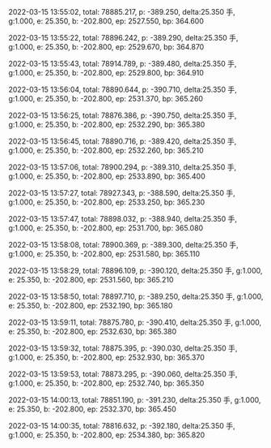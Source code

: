 2022-03-15 13:55:02, total: 78885.217, p: -389.250, delta:25.350 手, g:1.000, e: 25.350, b: -202.800, ep: 2527.550, bp: 364.600

2022-03-15 13:55:22, total: 78896.242, p: -389.290, delta:25.350 手, g:1.000, e: 25.350, b: -202.800, ep: 2529.670, bp: 364.870

2022-03-15 13:55:43, total: 78914.789, p: -389.480, delta:25.350 手, g:1.000, e: 25.350, b: -202.800, ep: 2529.800, bp: 364.910

2022-03-15 13:56:04, total: 78890.644, p: -390.710, delta:25.350 手, g:1.000, e: 25.350, b: -202.800, ep: 2531.370, bp: 365.260

2022-03-15 13:56:25, total: 78876.386, p: -390.750, delta:25.350 手, g:1.000, e: 25.350, b: -202.800, ep: 2532.290, bp: 365.380

2022-03-15 13:56:45, total: 78890.716, p: -389.420, delta:25.350 手, g:1.000, e: 25.350, b: -202.800, ep: 2532.260, bp: 365.210

2022-03-15 13:57:06, total: 78900.294, p: -389.310, delta:25.350 手, g:1.000, e: 25.350, b: -202.800, ep: 2533.890, bp: 365.400

2022-03-15 13:57:27, total: 78927.343, p: -388.590, delta:25.350 手, g:1.000, e: 25.350, b: -202.800, ep: 2533.250, bp: 365.230

2022-03-15 13:57:47, total: 78898.032, p: -388.940, delta:25.350 手, g:1.000, e: 25.350, b: -202.800, ep: 2531.700, bp: 365.080

2022-03-15 13:58:08, total: 78900.369, p: -389.300, delta:25.350 手, g:1.000, e: 25.350, b: -202.800, ep: 2531.580, bp: 365.110

2022-03-15 13:58:29, total: 78896.109, p: -390.120, delta:25.350 手, g:1.000, e: 25.350, b: -202.800, ep: 2531.560, bp: 365.210

2022-03-15 13:58:50, total: 78897.710, p: -389.250, delta:25.350 手, g:1.000, e: 25.350, b: -202.800, ep: 2532.190, bp: 365.180

2022-03-15 13:59:11, total: 78875.780, p: -390.410, delta:25.350 手, g:1.000, e: 25.350, b: -202.800, ep: 2532.630, bp: 365.380

2022-03-15 13:59:32, total: 78875.395, p: -390.030, delta:25.350 手, g:1.000, e: 25.350, b: -202.800, ep: 2532.930, bp: 365.370

2022-03-15 13:59:53, total: 78873.295, p: -390.060, delta:25.350 手, g:1.000, e: 25.350, b: -202.800, ep: 2532.740, bp: 365.350

2022-03-15 14:00:13, total: 78851.190, p: -391.230, delta:25.350 手, g:1.000, e: 25.350, b: -202.800, ep: 2532.370, bp: 365.450

2022-03-15 14:00:35, total: 78816.632, p: -392.180, delta:25.350 手, g:1.000, e: 25.350, b: -202.800, ep: 2534.380, bp: 365.820